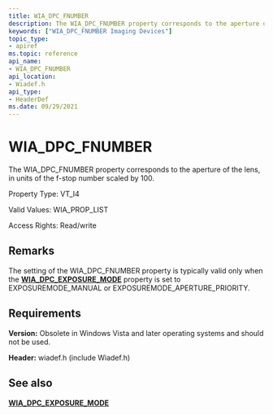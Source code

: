 ```yaml
---
title: WIA_DPC_FNUMBER
description: The WIA_DPC_FNUMBER property corresponds to the aperture of the lens, in units of the f-stop number scaled by 100.
keywords: ["WIA_DPC_FNUMBER Imaging Devices"]
topic_type:
- apiref
ms.topic: reference
api_name:
- WIA_DPC_FNUMBER
api_location:
- Wiadef.h
api_type:
- HeaderDef
ms.date: 09/29/2021
---
```


# WIA_DPC_FNUMBER

The WIA_DPC_FNUMBER property corresponds to the aperture of the lens, in units of the f-stop number scaled by 100.

Property Type: VT_I4

Valid Values: WIA_PROP_LIST

Access Rights: Read/write

## Remarks

The setting of the WIA_DPC_FNUMBER property is typically valid only when the [**WIA_DPC_EXPOSURE_MODE**](wia-dpc-exposure-mode.md) property is set to EXPOSUREMODE_MANUAL or EXPOSUREMODE_APERTURE_PRIORITY.

## Requirements

**Version:** Obsolete in Windows Vista and later operating systems and should not be used.

**Header:** wiadef.h (include Wiadef.h)

## See also

[**WIA_DPC_EXPOSURE_MODE**](wia-dpc-exposure-mode.md)
